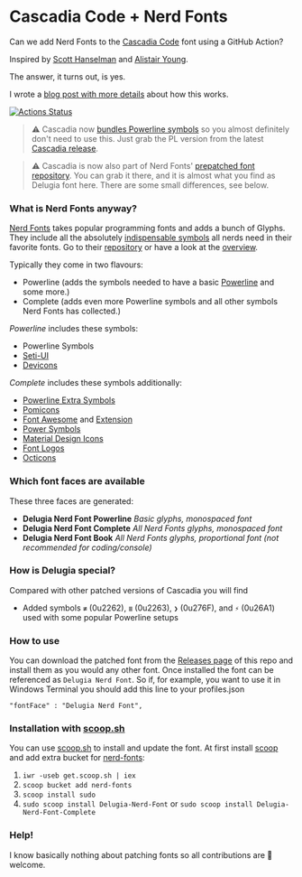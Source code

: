 # Cascadia Code + Nerd Fonts 
Can we add Nerd Fonts to the [Cascadia Code](https://github.com/microsoft/cascadia-code) font using a GitHub Action?

Inspired by [Scott Hanselman](https://www.hanselman.com/blog/PatchingTheNewCascadiaCodeToIncludePowerlineGlyphsAndOtherNerdFontsForTheWindowsTerminal.aspx) and [Alistair Young](https://github.com/microsoft/cascadia-code/issues/10?WT.mc_id=-blog-scottha#issuecomment-532969414).

The answer, it turns out, is yes.

I wrote a [blog post with more details](https://admcpr.com/2019/10/07/automating-the-patching-of-cascadia-code-to-include-nerd-fonts/) about how this works.

[![Actions Status](https://github.com/adam7/delugia-code/workflows/Generate%20Fonts/badge.svg)](https://github.com/adam7/delugia-code/actions)

> ⚠ Cascadia now [bundles Powerline symbols](https://github.com/microsoft/cascadia-code/issues/10) so you almost definitely don't need to use this. Just grab the PL version from the latest [Cascadia release](https://github.com/microsoft/cascadia-code/releases). 

> ⚠ Cascadia is now also part of Nerd Fonts' [prepatched font repository](https://github.com/ryanoasis/nerd-fonts#patched-fonts). You can grab it there, and it is almost what you find as Delugia font here. There are some small differences, see below.

### What is Nerd Fonts anyway?
[Nerd Fonts](https://www.nerdfonts.com) takes popular programming fonts and adds a bunch of Glyphs. They include all the absolutely [indispensable symbols](https://github.com/ryanoasis/nerd-fonts/wiki/Glyph-Sets-and-Code-Points) all nerds need in their favorite fonts.
Go to their [repository](https://github.com/ryanoasis/nerd-fonts) or have a look at the [overview](https://www.nerdfonts.com/#cheat-sheet).

Typically they come in two flavours:
* Powerline (adds the symbols needed to have a basic [Powerline](https://github.com/powerline) and some more.)
* Complete (adds even more Powerline symbols and all other symbols Nerd Fonts has collected.)

_Powerline_ includes these symbols:
* Powerline Symbols
* [Seti-UI](https://atom.io/themes/seti-ui#current_icons)
* [Devicons](http://vorillaz.github.io/devicons/)

_Complete_ includes these symbols additionally:
* [Powerline Extra Symbols](https://github.com/ryanoasis/powerline-extra-symbols)
* [Pomicons](https://github.com/gabrielelana/pomicons)
* [Font Awesome](https://github.com/FortAwesome/Font-Awesome) and [Extension](https://github.com/AndreLZGava/font-awesome-extension)
* [Power Symbols](https://unicodepowersymbol.com/)
* [Material Design Icons](https://github.com/Templarian/MaterialDesign)
* [Font Logos](https://github.com/Lukas-W/font-logos)
* [Octicons](https://github.com/github/octicons)

### Which font faces are available
These three faces are generated:
* **Delugia Nerd Font Powerline** _Basic glyphs, monospaced font_
* **Delugia Nerd Font Complete** _All Nerd Fonts glyphs, monospaced font_
* **Delugia Nerd Font Book** _All Nerd Fonts glyphs, proportional font (not recommended for coding/console)_

### How is Delugia special?
Compared with other patched versions of Cascadia you will find
* Added symbols ``≢`` (0u2262), ``≣`` (0u2263), ``❯`` (0u276F), and ``⚡`` (0u26A1) used with some popular Powerline setups

### How to use
You can download the patched font from the [Releases page](https://github.com/adam7/delugia-code/releases) of this repo and install them as you would any other font. Once installed the font can be referenced as `Delugia Nerd Font`. So if, for example, you want to use it in Windows Terminal you should add this line to your profiles.json

`"fontFace" : "Delugia Nerd Font",`

### Installation with [scoop.sh](https://scoop.sh)
You can use [scoop.sh](https://scoop.sh) to install and update the font. At first install [scoop](https://github.com/lukesampson/scoop) and add extra bucket for [nerd-fonts](https://github.com/matthewjberger/scoop-nerd-fonts): 
1) `iwr -useb get.scoop.sh | iex`
2) `scoop bucket add nerd-fonts`
3) `scoop install sudo`
4) `sudo scoop install Delugia-Nerd-Font` or `sudo scoop install Delugia-Nerd-Font-Complete`

### Help!
I know basically nothing about patching fonts so all contributions are 🦸‍ welcome. 
